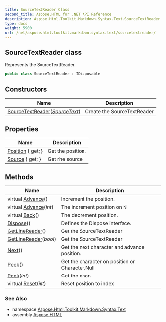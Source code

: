 ```yaml
---
title: SourceTextReader Class
second_title: Aspose.HTML for .NET API Reference
description: Aspose.Html.Toolkit.Markdown.Syntax.Text.SourceTextReader class. Represents the SourceTextReader
type: docs
weight: 5900
url: /net/aspose.html.toolkit.markdown.syntax.text/sourcetextreader/
---
```

## SourceTextReader class

Represents the SourceTextReader.

```csharp
public class SourceTextReader : IDisposable
```

## Constructors

| Name | Description |
| --- | --- |
| [SourceTextReader](sourcetextreader/)(*[SourceText](../sourcetext/)*) | Create the SourceTextReader |

## Properties

| Name | Description |
| --- | --- |
| [Position](../../aspose.html.toolkit.markdown.syntax.text/sourcetextreader/position/) { get; } | Get the position. |
| [Source](../../aspose.html.toolkit.markdown.syntax.text/sourcetextreader/source/) { get; } | Get rhe source. |

## Methods

| Name | Description |
| --- | --- |
| virtual [Advance](../../aspose.html.toolkit.markdown.syntax.text/sourcetextreader/advance/#advance)() | Increment the position. |
| virtual [Advance](../../aspose.html.toolkit.markdown.syntax.text/sourcetextreader/advance/#advance_1)(*int*) | The increment position on N |
| virtual [Back](../../aspose.html.toolkit.markdown.syntax.text/sourcetextreader/back/)() | The decrement position. |
| [Dispose](../../aspose.html.toolkit.markdown.syntax.text/sourcetextreader/dispose/)() | Defines the Dispose interface. |
| [GetLineReader](../../aspose.html.toolkit.markdown.syntax.text/sourcetextreader/getlinereader/#getlinereader)() | Get the SourceTextReader |
| [GetLineReader](../../aspose.html.toolkit.markdown.syntax.text/sourcetextreader/getlinereader/#getlinereader_1)(*bool*) | Get the SourceTextReader |
| [Next](../../aspose.html.toolkit.markdown.syntax.text/sourcetextreader/next/)() | Get the next character and advance position. |
| [Peek](../../aspose.html.toolkit.markdown.syntax.text/sourcetextreader/peek/#peek)() | Get the character on position or Character.Null |
| [Peek](../../aspose.html.toolkit.markdown.syntax.text/sourcetextreader/peek/#peek_1)(*int*) | Get the char. |
| virtual [Reset](../../aspose.html.toolkit.markdown.syntax.text/sourcetextreader/reset/)(*int*) | Reset position to index |

### See Also

* namespace [Aspose.Html.Toolkit.Markdown.Syntax.Text](../../aspose.html.toolkit.markdown.syntax.text/)
* assembly [Aspose.HTML](../../)
